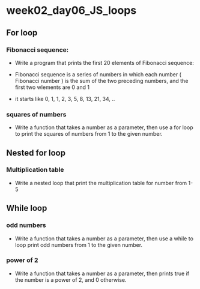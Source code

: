 # week02_day06_JS_loops

## For loop
### Fibonacci sequence: 

* Write a program that prints the first 20 elements of Fibonacci sequence: 

* Fibonacci sequence is a series of numbers in which each number ( Fibonacci number ) is the sum of the two preceding numbers, and the first two wlements are 0 and 1

* it starts like 0, 1, 1, 2, 3, 5, 8, 13, 21, 34, ..

### squares of numbers
* Write a function that takes a number as a parameter, then use a for loop to print the squares of numbers from 1 to the given number. 

## Nested for loop
### Multiplication table
- Write a nested loop that print the multiplication table for number from 1-5


## While loop
### odd numbers
* Write a function that takes a number as a parameter, then use a while to loop print odd numbers from 1 to the given number. 
### power of 2
* Write a function that takes a number as a parameter, then prints true if the number is a power of 2, and 0 otherwise.
